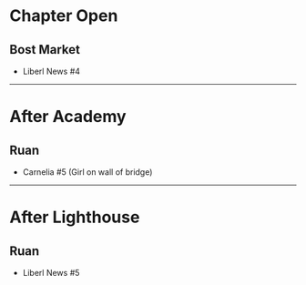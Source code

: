 # Chapter Open
## Bost Market
- Liberl News #4
----------------------------------------------------------------------------------
# After Academy
## Ruan
- Carnelia #5 (Girl on wall of bridge)
----------------------------------------------------------------------------------
# After Lighthouse
## Ruan
- Liberl News #5